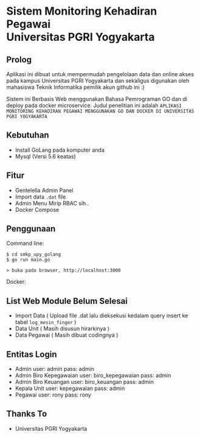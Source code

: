 Sistem Monitoring Kehadiran Pegawai <br>
Universitas PGRI Yogyakarta
===
Prolog
---
Aplikasi ini dibuat untuk mempermudah pengelolaan data dan online akses pada kampus Universitas PGRI Yogyakarta dan sekaligus digunakan oleh mahasiswa Teknik Informatika pemilik akun github ini :)

Sistem ini Berbasis Web menggunakan Bahasa Pemrograman GO dan di deploy pada docker microservice. Judul penelitian ini adalah `APLIKASI MONITORING KEHADIRAN PEGAWAI MENGGUNAKAN GO DAN DOCKER DI UNIVERSITAS PGRI YOGYAKARTA`

Kebutuhan
---
- Install GoLang pada komputer anda
- Mysql (Versi 5.6 keatas)


Fitur
---
- Gentelella Admin Panel
- Import data `.dat` file
- Admin Menu Mirip RBAC sih..
- Docker Compose

Penggunaan
---
Command line:

    $ cd smkp_upy_golang
    $ go run main.go
    
    > buka pada browser, http://localhost:3000

Docker:

List Web Module Belum Selesai
---
- Import Data ( Upload file .dat lalu dieksekusi kedalam query insert ke tabel `log_mesin_finger` )
- Data Unit ( Masih disusun hirarkinya )
- Data Pegawai ( Masih dibuat codingnya )

Entitas Login
---
- Admin
user: admin
pass: admin
- Admin Biro Kepegawaian
user: biro_kepegawaian
pass: admin
- Admin Biro Keuangan
user: biro_keuangan
pass: admin
- Kepala Unit
user: kepegawaian
pass: admin
- Pegawai
user: rony
pass: rony


Thanks To
---
- Universitas PGRI Yogyakarta

